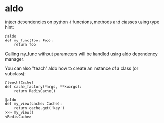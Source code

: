 # aldo
Inject dependencies on python 3 functions, methods and classes using type hint:

    @aldo
    def my_func(foo: Foo):
        return foo
    
Calling my_func without parameters will be handled using aldo dependency manager.

You can also "teach" aldo how to create an instance of a class (or subclass):

    @teach(Cache)
    def cache_factory(*args, **kwargs):
        return RedisCache()
        
    @aldo
    def my_view(cache: Cache):
        return cache.get('key')
    >>> my_view()
    <RedisCache>

